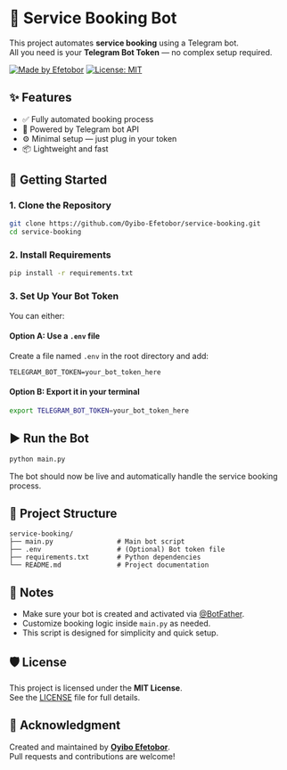# 🤖 Service Booking Bot

This project automates **service booking** using a Telegram bot.  
All you need is your **Telegram Bot Token** — no complex setup required.

[![Made by Efetobor](https://img.shields.io/badge/Made%20by-Oyibo%20Efetobor-blue)](https://github.com/Oyibo-Efetobor)
[![License: MIT](https://img.shields.io/badge/License-MIT-yellow.svg)](./LICENSE)

## ✨ Features

- ✅ Fully automated booking process  
- 💬 Powered by Telegram bot API  
- ⚙️ Minimal setup — just plug in your token  
- 📦 Lightweight and fast  

## 🚀 Getting Started

### 1. Clone the Repository

```bash
git clone https://github.com/Oyibo-Efetobor/service-booking.git
cd service-booking
```

### 2. Install Requirements

```bash
pip install -r requirements.txt
```

### 3. Set Up Your Bot Token

You can either:

#### Option A: Use a `.env` file

Create a file named `.env` in the root directory and add:

```env
TELEGRAM_BOT_TOKEN=your_bot_token_here
```

#### Option B: Export it in your terminal

```bash
export TELEGRAM_BOT_TOKEN=your_bot_token_here
```

## ▶️ Run the Bot

```bash
python main.py
```

The bot should now be live and automatically handle the service booking process.

## 🧩 Project Structure

```
service-booking/
├── main.py                # Main bot script
├── .env                   # (Optional) Bot token file
├── requirements.txt       # Python dependencies
└── README.md              # Project documentation
```

## 📌 Notes

- Make sure your bot is created and activated via [@BotFather](https://t.me/BotFather).
- Customize booking logic inside `main.py` as needed.
- This script is designed for simplicity and quick setup.

## 🛡 License

This project is licensed under the **MIT License**.  
See the [LICENSE](./LICENSE) file for full details.

## 🙌 Acknowledgment

Created and maintained by **[Oyibo Efetobor](https://github.com/Oyibo-Efetobor)**.  
Pull requests and contributions are welcome!